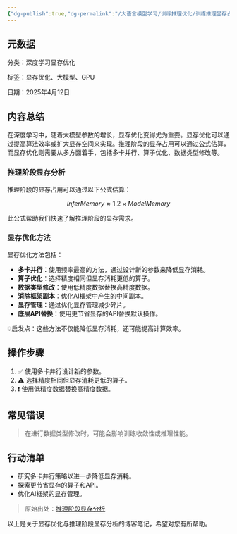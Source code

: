 ```yaml
---
{"dg-publish":true,"dg-permalink":"/大语言模型学习/训练推理优化/训练推理显存占用分析/显存优化与推理显存分析","dg-home":false,"dg-description":"在此输入笔记的描述","dg-hide":false,"dg-hide-title":false,"dg-show-backlinks":true,"dg-show-local-graph":true,"dg-show-inline-title":true,"dg-pinned":false,"dg-passphrase":"在此输入访问密码","dg-enable-mathjax":false,"dg-enable-mermaid":false,"dg-enable-uml":false,"dg-note-icon":0,"dg-enable-dataview":false,"tags":["NLP"],"permalink":"/大语言模型学习/训练推理优化/训练推理显存占用分析/显存优化与推理显存分析/","dgShowBacklinks":true,"dgShowLocalGraph":true,"dgShowInlineTitle":true,"dgPassFrontmatter":true,"noteIcon":0,"created":"2025-04-28T22:18:54.913+08:00","updated":"2025-04-28T22:19:24.840+08:00"}
---
```




## 元数据
分类：深度学习显存优化

标签：显存优化、大模型、GPU

日期：2025年4月12日



## 内容总结
在深度学习中，随着大模型参数的增长，显存优化变得尤为重要。显存优化可以通过提高算法效率或扩大显存空间来实现。推理阶段的显存占用可以通过公式估算，而显存优化则需要从多方面着手，包括多卡并行、算子优化、数据类型修改等。

### 推理阶段显存分析
推理阶段的显存占用可以通过以下公式估算：

$$
InferMemory \approx 1.2 \times ModelMemory
$$

此公式帮助我们快速了解推理阶段的显存需求。


### 显存优化方法
显存优化方法包括：

- **多卡并行**：使用频率最高的方法，通过设计新的参数来降低显存消耗。
- **算子优化**：选择精度相同但显存消耗更低的算子。
- **数据类型修改**：使用低精度数据替换高精度数据。
- **消除框架副本**：优化AI框架中产生的中间副本。
- **显存管理**：通过优化显存管理减少碎片。
- **底层API替换**：使用更节省显存的API替换默认操作。

💡启发点：这些方法不仅能降低显存消耗，还可能提高计算效率。



## 操作步骤
1. ✅ 使用多卡并行设计新的参数。
2. ⚠ 选择精度相同但显存消耗更低的算子。
3. ❗ 使用低精度数据替换高精度数据。



## 常见错误
> 在进行数据类型修改时，可能会影响训练收敛性或推理性能。



## 行动清单
- 研究多卡并行策略以进一步降低显存消耗。
- 探索更节省显存的算子和API。
- 优化AI框架的显存管理。

> 原始出处：[推理阶段显存分析](https://kipp.ly/transformer-inference-arithmetic/)

以上是关于显存优化与推理阶段显存分析的博客笔记，希望对您有所帮助。
